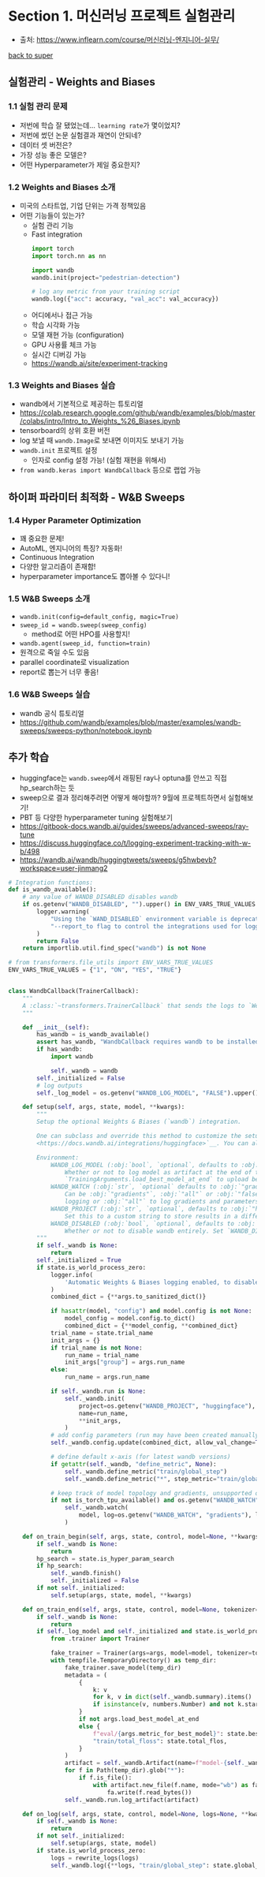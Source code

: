# Section 1. 머신러닝 프로젝트 실험관리
- 출처: https://www.inflearn.com/course/머신러닝-엔지니어-실무/

[back to super](https://github.com/jinmang2/boostcamp_ai_tech_2/tree/main/o-stage/mlops)

## 실험관리 - Weights and Biases

### 1.1 실험 관리 문제
- 저번에 학습 잘 됐었는데... `learning rate`가 몇이었지?
- 저번에 썼던 논문 실험결과 재연이 안되네?
- 데이터 셋 버전은?
- 가장 성능 좋은 모델은?
- 어떤 Hyperparameter가 제일 중요한지?

### 1.2 Weights and Biases 소개
- 미국의 스타트업, 기업 단위는 가격 정책있음
- 어떤 기능들이 있는가?
    - 실험 관리 기능
    - Fast integration
        ```python
        import torch
        import torch.nn as nn

        import wandb
        wandb.init(project="pedestrian-detection")

        # log any metric from your training script
        wandb.log({"acc": accuracy, "val_acc": val_accuracy})
        ```
    - 어디에서나 접근 가능
    - 학습 시각화 가능
    - 모델 재현 가능 (configuration)
    - GPU 사용률 체크 가능
    - 실시간 디버깅 가능
    - https://wandb.ai/site/experiment-tracking


### 1.3 Weights and Biases 실습
- wandb에서 기본적으로 제공하는 튜토리얼
- https://colab.research.google.com/github/wandb/examples/blob/master/colabs/intro/Intro_to_Weights_%26_Biases.ipynb
- tensorboard의 상위 호환 버전
- log 보낼 때 `wandb.Image`로 보내면 이미지도 보내기 가능
- `wandb.init` 프로젝트 설정
    - 인자로 config 설정 가능! (실험 재현을 위해서)
- `from wandb.keras import WandbCallback` 등으로 랩업 가능


## 하이퍼 파라미터 최적화 - W&B Sweeps

### 1.4 Hyper Parameter Optimization
- 꽤 중요한 문제!
- AutoML, 엔지니어의 특징? 자동화!
- Continuous Integration
- 다양한 알고리즘이 존재함!
- hyperparameter importance도 뽑아볼 수 있다니!

### 1.5 W&B Sweeps 소개
- `wandb.init(config=default_config, magic=True)`
- `sweep_id = wandb.sweep(sweep_config)`
    - method로 어떤 HPO를 사용할지!
- `wandb.agent(sweep_id, function=train)`
- 원격으로 죽일 수도 있음
- parallel coordinate로 visualization
- report로 뽑는거 너무 좋음!

### 1.6 W&B Sweeps 실습
- wandb 공식 튜토리얼
- https://github.com/wandb/examples/blob/master/examples/wandb-sweeps/sweeps-python/notebook.ipynb

## 추가 학습
- huggingface는 `wandb.sweep`에서 래핑된 ray나 optuna를 안쓰고 직접 hp_search하는 듯
- sweep으로 결과 정리해주려면 어떻게 해야할까? 9월에 프로젝트하면서 실험해보기!
- PBT 등 다양한 hyperparameter tuning 실험해보기
- https://gitbook-docs.wandb.ai/guides/sweeps/advanced-sweeps/ray-tune
- https://discuss.huggingface.co/t/logging-experiment-tracking-with-w-b/498
- https://wandb.ai/wandb/huggingtweets/sweeps/g5hwbevb?workspace=user-jinmang2

```python
# Integration functions:
def is_wandb_available():
    # any value of WANDB_DISABLED disables wandb
    if os.getenv("WANDB_DISABLED", "").upper() in ENV_VARS_TRUE_VALUES:
        logger.warning(
            "Using the `WAND_DISABLED` environment variable is deprecated and will be removed in v5. Use the "
            "--report_to flag to control the integrations used for logging result (for instance --report_to none)."
        )
        return False
    return importlib.util.find_spec("wandb") is not None
```

```python
# from transformers.file_utils import ENV_VARS_TRUE_VALUES
ENV_VARS_TRUE_VALUES = {"1", "ON", "YES", "TRUE"}


class WandbCallback(TrainerCallback):
    """
    A :class:`~transformers.TrainerCallback` that sends the logs to `Weight and Biases <https://www.wandb.com/>`__.
    """

    def __init__(self):
        has_wandb = is_wandb_available()
        assert has_wandb, "WandbCallback requires wandb to be installed. Run `pip install wandb`."
        if has_wandb:
            import wandb

            self._wandb = wandb
        self._initialized = False
        # log outputs
        self._log_model = os.getenv("WANDB_LOG_MODEL", "FALSE").upper() in ENV_VARS_TRUE_VALUES.union({"TRUE"})

    def setup(self, args, state, model, **kwargs):
        """
        Setup the optional Weights & Biases (`wandb`) integration.

        One can subclass and override this method to customize the setup if needed. Find more information `here
        <https://docs.wandb.ai/integrations/huggingface>`__. You can also override the following environment variables:

        Environment:
            WANDB_LOG_MODEL (:obj:`bool`, `optional`, defaults to :obj:`False`):
                Whether or not to log model as artifact at the end of training. Use along with
                `TrainingArguments.load_best_model_at_end` to upload best model.
            WANDB_WATCH (:obj:`str`, `optional` defaults to :obj:`"gradients"`):
                Can be :obj:`"gradients"`, :obj:`"all"` or :obj:`"false"`. Set to :obj:`"false"` to disable gradient
                logging or :obj:`"all"` to log gradients and parameters.
            WANDB_PROJECT (:obj:`str`, `optional`, defaults to :obj:`"huggingface"`):
                Set this to a custom string to store results in a different project.
            WANDB_DISABLED (:obj:`bool`, `optional`, defaults to :obj:`False`):
                Whether or not to disable wandb entirely. Set `WANDB_DISABLED=true` to disable.
        """
        if self._wandb is None:
            return
        self._initialized = True
        if state.is_world_process_zero:
            logger.info(
                'Automatic Weights & Biases logging enabled, to disable set os.environ["WANDB_DISABLED"] = "true"'
            )
            combined_dict = {**args.to_sanitized_dict()}

            if hasattr(model, "config") and model.config is not None:
                model_config = model.config.to_dict()
                combined_dict = {**model_config, **combined_dict}
            trial_name = state.trial_name
            init_args = {}
            if trial_name is not None:
                run_name = trial_name
                init_args["group"] = args.run_name
            else:
                run_name = args.run_name

            if self._wandb.run is None:
                self._wandb.init(
                    project=os.getenv("WANDB_PROJECT", "huggingface"),
                    name=run_name,
                    **init_args,
                )
            # add config parameters (run may have been created manually)
            self._wandb.config.update(combined_dict, allow_val_change=True)

            # define default x-axis (for latest wandb versions)
            if getattr(self._wandb, "define_metric", None):
                self._wandb.define_metric("train/global_step")
                self._wandb.define_metric("*", step_metric="train/global_step", step_sync=True)

            # keep track of model topology and gradients, unsupported on TPU
            if not is_torch_tpu_available() and os.getenv("WANDB_WATCH") != "false":
                self._wandb.watch(
                    model, log=os.getenv("WANDB_WATCH", "gradients"), log_freq=max(100, args.logging_steps)
                )

    def on_train_begin(self, args, state, control, model=None, **kwargs):
        if self._wandb is None:
            return
        hp_search = state.is_hyper_param_search
        if hp_search:
            self._wandb.finish()
            self._initialized = False
        if not self._initialized:
            self.setup(args, state, model, **kwargs)

    def on_train_end(self, args, state, control, model=None, tokenizer=None, **kwargs):
        if self._wandb is None:
            return
        if self._log_model and self._initialized and state.is_world_process_zero:
            from .trainer import Trainer

            fake_trainer = Trainer(args=args, model=model, tokenizer=tokenizer)
            with tempfile.TemporaryDirectory() as temp_dir:
                fake_trainer.save_model(temp_dir)
                metadata = (
                    {
                        k: v
                        for k, v in dict(self._wandb.summary).items()
                        if isinstance(v, numbers.Number) and not k.startswith("_")
                    }
                    if not args.load_best_model_at_end
                    else {
                        f"eval/{args.metric_for_best_model}": state.best_metric,
                        "train/total_floss": state.total_flos,
                    }
                )
                artifact = self._wandb.Artifact(name=f"model-{self._wandb.run.id}", type="model", metadata=metadata)
                for f in Path(temp_dir).glob("*"):
                    if f.is_file():
                        with artifact.new_file(f.name, mode="wb") as fa:
                            fa.write(f.read_bytes())
                self._wandb.run.log_artifact(artifact)

    def on_log(self, args, state, control, model=None, logs=None, **kwargs):
        if self._wandb is None:
            return
        if not self._initialized:
            self.setup(args, state, model)
        if state.is_world_process_zero:
            logs = rewrite_logs(logs)
            self._wandb.log({**logs, "train/global_step": state.global_step})
```
